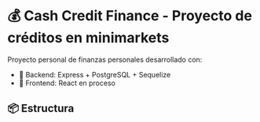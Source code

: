# 💰 Cash Credit Finance - Proyecto de créditos en minimarkets

Proyecto personal de finanzas personales desarrollado con:

- 🧠 Backend: Express + PostgreSQL + Sequelize
- 🎨 Frontend: React en proceso

## 📦 Estructura
